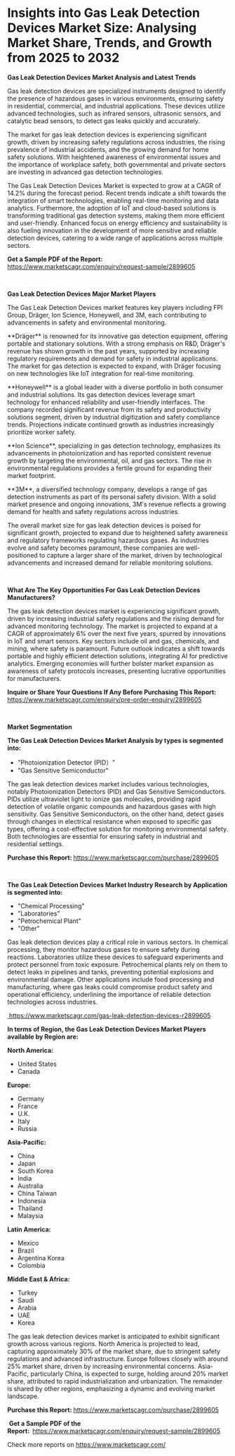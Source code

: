 <p><h1>Insights into Gas Leak Detection Devices Market Size: Analysing Market Share, Trends, and Growth from 2025 to 2032</h1></p><p><strong>Gas Leak Detection Devices Market Analysis and Latest Trends</strong></p>
<p><p>Gas leak detection devices are specialized instruments designed to identify the presence of hazardous gases in various environments, ensuring safety in residential, commercial, and industrial applications. These devices utilize advanced technologies, such as infrared sensors, ultrasonic sensors, and catalytic bead sensors, to detect gas leaks quickly and accurately.</p><p>The market for gas leak detection devices is experiencing significant growth, driven by increasing safety regulations across industries, the rising prevalence of industrial accidents, and the growing demand for home safety solutions. With heightened awareness of environmental issues and the importance of workplace safety, both governmental and private sectors are investing in advanced gas detection technologies.</p><p>The Gas Leak Detection Devices Market is expected to grow at a CAGR of 14.2% during the forecast period. Recent trends indicate a shift towards the integration of smart technologies, enabling real-time monitoring and data analytics. Furthermore, the adoption of IoT and cloud-based solutions is transforming traditional gas detection systems, making them more efficient and user-friendly. Enhanced focus on energy efficiency and sustainability is also fueling innovation in the development of more sensitive and reliable detection devices, catering to a wide range of applications across multiple sectors.</p></p>
<p><strong>Get a Sample PDF of the Report:&nbsp;</strong> <a href="https://www.marketscagr.com/enquiry/request-sample/2899605?utm_campaign=1932&utm_medium=2&utm_source=Github&utm_content=ia&utm_term=16032025&utm_id=gas-leak-detection-devices">https://www.marketscagr.com/enquiry/request-sample/2899605</a></p>
<p>&nbsp;</p>
<p><strong>Gas Leak Detection Devices Major Market Players</strong></p>
<p><p>The Gas Leak Detection Devices market features key players including FPI Group, Dräger, Ion Science, Honeywell, and 3M, each contributing to advancements in safety and environmental monitoring.</p><p>**Dräger** is renowned for its innovative gas detection equipment, offering portable and stationary solutions. With a strong emphasis on R&D, Dräger's revenue has shown growth in the past years, supported by increasing regulatory requirements and demand for safety in industrial applications. The market for gas detection is expected to expand, with Dräger focusing on new technologies like IoT integration for real-time monitoring.</p><p>**Honeywell** is a global leader with a diverse portfolio in both consumer and industrial solutions. Its gas detection devices leverage smart technology for enhanced reliability and user-friendly interfaces. The company recorded significant revenue from its safety and productivity solutions segment, driven by industrial digitization and safety compliance trends. Projections indicate continued growth as industries increasingly prioritize worker safety.</p><p>**Ion Science**, specializing in gas detection technology, emphasizes its advancements in photoionization and has reported consistent revenue growth by targeting the environmental, oil, and gas sectors. The rise in environmental regulations provides a fertile ground for expanding their market footprint.</p><p>**3M**, a diversified technology company, develops a range of gas detection instruments as part of its personal safety division. With a solid market presence and ongoing innovations, 3M's revenue reflects a growing demand for health and safety regulations across industries.</p><p>The overall market size for gas leak detection devices is poised for significant growth, projected to expand due to heightened safety awareness and regulatory frameworks regulating hazardous gases. As industries evolve and safety becomes paramount, these companies are well-positioned to capture a larger share of the market, driven by technological advancements and increased demand for reliable monitoring solutions.</p></p>
<p>&nbsp;</p>
<p><strong>What Are The Key Opportunities For Gas Leak Detection Devices Manufacturers?</strong></p>
<p><p>The gas leak detection devices market is experiencing significant growth, driven by increasing industrial safety regulations and the rising demand for advanced monitoring technology. The market is projected to expand at a CAGR of approximately 6% over the next five years, spurred by innovations in IoT and smart sensors. Key sectors include oil and gas, chemicals, and mining, where safety is paramount. Future outlook indicates a shift towards portable and highly efficient detection solutions, integrating AI for predictive analytics. Emerging economies will further bolster market expansion as awareness of safety protocols increases, presenting lucrative opportunities for manufacturers.</p></p>
<p><strong>Inquire or Share Your Questions If Any Before Purchasing This Report:</strong> <a href="https://www.marketscagr.com/enquiry/pre-order-enquiry/2899605?utm_campaign=1932&utm_medium=2&utm_source=Github&utm_content=ia&utm_term=16032025&utm_id=gas-leak-detection-devices">https://www.marketscagr.com/enquiry/pre-order-enquiry/2899605</a></p>
<p>&nbsp;</p>
<p><strong>Market Segmentation</strong></p>
<p><strong>The Gas Leak Detection Devices Market Analysis by types is segmented into:</strong></p>
<p><ul><li>"Photoionization Detector (PID）"</li><li>"Gas Sensitive Semiconductor"</li></ul></p>
<p><p>The gas leak detection devices market includes various technologies, notably Photoionization Detectors (PID) and Gas Sensitive Semiconductors. PIDs utilize ultraviolet light to ionize gas molecules, providing rapid detection of volatile organic compounds and hazardous gases with high sensitivity. Gas Sensitive Semiconductors, on the other hand, detect gases through changes in electrical resistance when exposed to specific gas types, offering a cost-effective solution for monitoring environmental safety. Both technologies are essential for ensuring safety in industrial and residential settings.</p></p>
<p><strong>Purchase this Report:&nbsp;</strong><a href="https://www.marketscagr.com/purchase/2899605?utm_campaign=1932&utm_medium=2&utm_source=Github&utm_content=ia&utm_term=16032025&utm_id=gas-leak-detection-devices">https://www.marketscagr.com/purchase/2899605</a></p>
<p>&nbsp;</p>
<p><strong>The Gas Leak Detection Devices Market Industry Research by Application is segmented into:</strong></p>
<p><ul><li>"Chemical Processing"</li><li>"Laboratories"</li><li>"Petrochemical Plant"</li><li>"Other"</li></ul></p>
<p><p>Gas leak detection devices play a critical role in various sectors. In chemical processing, they monitor hazardous gases to ensure safety during reactions. Laboratories utilize these devices to safeguard experiments and protect personnel from toxic exposure. Petrochemical plants rely on them to detect leaks in pipelines and tanks, preventing potential explosions and environmental damage. Other applications include food processing and manufacturing, where gas leaks could compromise product safety and operational efficiency, underlining the importance of reliable detection technologies across industries.</p></p>
<p><a href="https://www.marketscagr.com/gas-leak-detection-devices-r2899605?utm_campaign=1932&utm_medium=2&utm_source=Github&utm_content=ia&utm_term=16032025&utm_id=gas-leak-detection-devices">&nbsp;https://www.marketscagr.com/gas-leak-detection-devices-r2899605</a></p>
<p><strong>In terms of Region, the Gas Leak Detection Devices Market Players available by Region are:</strong></p>
<p>
    <p> <strong> North America: </strong>
        <ul>
            <li>United States</li>
            <li>Canada</li>
        </ul>
        </p> 
    <p> <strong> Europe: </strong>
        <ul>
            <li>Germany</li>
            <li>France</li>
            <li>U.K.</li>
            <li>Italy</li>
            <li>Russia</li>
        </ul>
        </p> 
    <p> <strong> Asia-Pacific: </strong>
        <ul>
            <li>China</li>
            <li>Japan</li>
            <li>South Korea</li>
            <li>India</li>
            <li>Australia</li>
            <li>China Taiwan</li>
            <li>Indonesia</li>
            <li>Thailand</li>
            <li>Malaysia</li>
        </ul>
        </p> 
    <p> <strong> Latin America: </strong>
        <ul>
            <li>Mexico</li>
            <li>Brazil</li>
            <li>Argentina Korea</li>
            <li>Colombia</li>
        </ul>
        </p> 
    <p> <strong> Middle East & Africa: </strong>
        <ul>
            <li>Turkey</li>
            <li>Saudi</li>
            <li>Arabia</li>
            <li>UAE</li>
            <li>Korea</li>
        </ul>
    </p>
    </p>
<p><p>The gas leak detection devices market is anticipated to exhibit significant growth across various regions. North America is projected to lead, capturing approximately 30% of the market share, due to stringent safety regulations and advanced infrastructure. Europe follows closely with around 25% market share, driven by increasing environmental concerns. Asia-Pacific, particularly China, is expected to surge, holding around 20% market share, attributed to rapid industrialization and urbanization. The remainder is shared by other regions, emphasizing a dynamic and evolving market landscape.</p></p>
<p><strong>Purchase this Report: </strong><a href="https://www.marketscagr.com/purchase/2899605?utm_campaign=1932&utm_medium=2&utm_source=Github&utm_content=ia&utm_term=16032025&utm_id=gas-leak-detection-devices">https://www.marketscagr.com/purchase/2899605</a></p>
<p>&nbsp;<strong>Get a Sample PDF of the Report:&nbsp;&nbsp;</strong><a href="https://www.marketscagr.com/enquiry/request-sample/2899605?utm_campaign=1932&utm_medium=2&utm_source=Github&utm_content=ia&utm_term=16032025&utm_id=gas-leak-detection-devices">https://www.marketscagr.com/enquiry/request-sample/2899605</a></p>
<p><strong></strong></p>
<p>Check more reports on <a href="https://www.marketscagr.com/?utm_campaign=1932&utm_medium=2&utm_source=Github&utm_content=ia&utm_term=16032025&utm_id=gas-leak-detection-devices">https://www.marketscagr.com/</a></p>